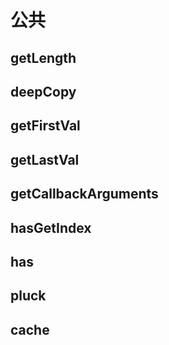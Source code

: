 
# 公共

## getLength

<!--@include: ../../../common/common/getLength.md-->

## deepCopy

<!--@include: ../../../common/common/deepCopy.md-->

## getFirstVal

<!--@include: ../../../common/common/getFirstVal.md-->

## getLastVal

<!--@include: ../../../common/common/getLastVal.md-->

## getCallbackArguments

<!--@include: ../../../common/common/getCallbackArguments.md-->

## hasGetIndex

<!--@include: ../../../common/common/hasGetIndex.md-->

## has

<!--@include: ../../../common/common/has.md-->

## pluck

<!--@include: ../../../common/common/pluck.md-->

## cache

<!--@include: ../../../common/common/cache.md-->